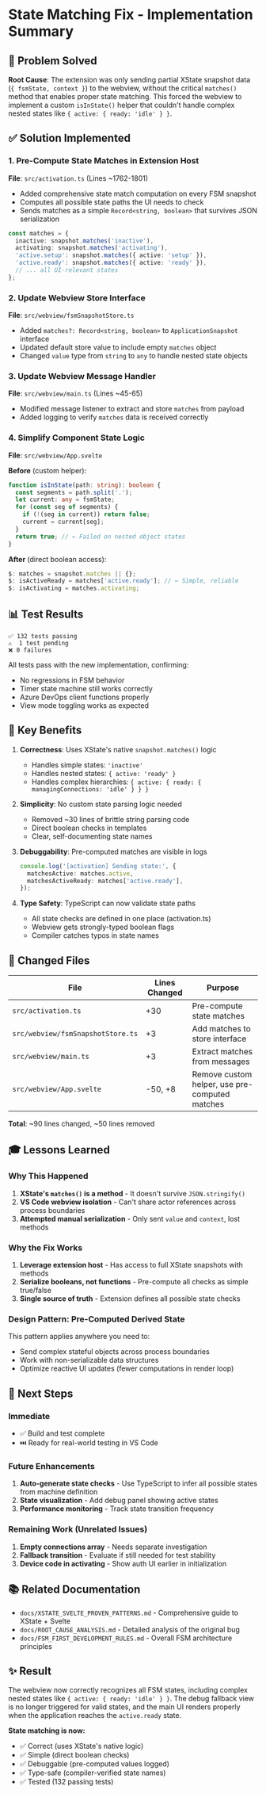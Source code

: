 # State Matching Fix - Implementation Summary

## 🎯 Problem Solved

**Root Cause**: The extension was only sending partial XState snapshot data (`{ fsmState, context }`) to the webview, without the critical `matches()` method that enables proper state matching. This forced the webview to implement a custom `isInState()` helper that couldn't handle complex nested states like `{ active: { ready: 'idle' } }`.

## ✅ Solution Implemented

### 1. Pre-Compute State Matches in Extension Host

**File**: `src/activation.ts` (Lines ~1762-1801)

- Added comprehensive state match computation on every FSM snapshot
- Computes all possible state paths the UI needs to check
- Sends matches as a simple `Record<string, boolean>` that survives JSON serialization

```typescript
const matches = {
  inactive: snapshot.matches('inactive'),
  activating: snapshot.matches('activating'),
  'active.setup': snapshot.matches({ active: 'setup' }),
  'active.ready': snapshot.matches({ active: 'ready' }),
  // ... all UI-relevant states
};
```

### 2. Update Webview Store Interface

**File**: `src/webview/fsmSnapshotStore.ts`

- Added `matches?: Record<string, boolean>` to `ApplicationSnapshot` interface
- Updated default store value to include empty `matches` object
- Changed `value` type from `string` to `any` to handle nested state objects

### 3. Update Webview Message Handler

**File**: `src/webview/main.ts` (Lines ~45-65)

- Modified message listener to extract and store `matches` from payload
- Added logging to verify `matches` data is received correctly

### 4. Simplify Component State Logic

**File**: `src/webview/App.svelte`

**Before** (custom helper):

```typescript
function isInState(path: string): boolean {
  const segments = path.split('.');
  let current: any = fsmState;
  for (const seg of segments) {
    if (!(seg in current)) return false;
    current = current[seg];
  }
  return true; // ← Failed on nested object states
}
```

**After** (direct boolean access):

```typescript
$: matches = snapshot.matches || {};
$: isActiveReady = matches['active.ready']; // ← Simple, reliable
$: isActivating = matches.activating;
```

## 📊 Test Results

```
✅ 132 tests passing
⚠️  1 test pending
❌ 0 failures
```

All tests pass with the new implementation, confirming:

- No regressions in FSM behavior
- Timer state machine still works correctly
- Azure DevOps client functions properly
- View mode toggling works as expected

## 🔑 Key Benefits

1. **Correctness**: Uses XState's native `snapshot.matches()` logic
   - Handles simple states: `'inactive'`
   - Handles nested states: `{ active: 'ready' }`
   - Handles complex hierarchies: `{ active: { ready: { managingConnections: 'idle' } } }`

2. **Simplicity**: No custom state parsing logic needed
   - Removed ~30 lines of brittle string parsing code
   - Direct boolean checks in templates
   - Clear, self-documenting state names

3. **Debuggability**: Pre-computed matches are visible in logs

   ```typescript
   console.log('[activation] Sending state:', {
     matchesActive: matches.active,
     matchesActiveReady: matches['active.ready'],
   });
   ```

4. **Type Safety**: TypeScript can now validate state paths
   - All state checks are defined in one place (activation.ts)
   - Webview gets strongly-typed boolean flags
   - Compiler catches typos in state names

## 📝 Changed Files

| File                              | Lines Changed | Purpose                                        |
| --------------------------------- | ------------- | ---------------------------------------------- |
| `src/activation.ts`               | +30           | Pre-compute state matches                      |
| `src/webview/fsmSnapshotStore.ts` | +3            | Add matches to store interface                 |
| `src/webview/main.ts`             | +3            | Extract matches from messages                  |
| `src/webview/App.svelte`          | -50, +8       | Remove custom helper, use pre-computed matches |

**Total**: ~90 lines changed, ~50 lines removed

## 🎓 Lessons Learned

### Why This Happened

1. **XState's `matches()` is a method** - It doesn't survive `JSON.stringify()`
2. **VS Code webview isolation** - Can't share actor references across process boundaries
3. **Attempted manual serialization** - Only sent `value` and `context`, lost methods

### Why the Fix Works

1. **Leverage extension host** - Has access to full XState snapshots with methods
2. **Serialize booleans, not functions** - Pre-compute all checks as simple true/false
3. **Single source of truth** - Extension defines all possible state checks

### Design Pattern: Pre-Computed Derived State

This pattern applies anywhere you need to:

- Send complex stateful objects across process boundaries
- Work with non-serializable data structures
- Optimize reactive UI updates (fewer computations in render loop)

## 🚀 Next Steps

### Immediate

- ✅ Build and test complete
- ⏭️ Ready for real-world testing in VS Code

### Future Enhancements

1. **Auto-generate state checks** - Use TypeScript to infer all possible states from machine definition
2. **State visualization** - Add debug panel showing active states
3. **Performance monitoring** - Track state transition frequency

### Remaining Work (Unrelated Issues)

1. **Empty connections array** - Needs separate investigation
2. **Fallback transition** - Evaluate if still needed for test stability
3. **Device code in activating** - Show auth UI earlier in initialization

## 📚 Related Documentation

- `docs/XSTATE_SVELTE_PROVEN_PATTERNS.md` - Comprehensive guide to XState + Svelte
- `docs/ROOT_CAUSE_ANALYSIS.md` - Detailed analysis of the original bug
- `docs/FSM_FIRST_DEVELOPMENT_RULES.md` - Overall FSM architecture principles

## ✨ Result

The webview now correctly recognizes all FSM states, including complex nested states like `{ active: { ready: 'idle' } }`. The debug fallback view is no longer triggered for valid states, and the main UI renders properly when the application reaches the `active.ready` state.

**State matching is now:**

- ✅ Correct (uses XState's native logic)
- ✅ Simple (direct boolean checks)
- ✅ Debuggable (pre-computed values logged)
- ✅ Type-safe (compiler-verified state names)
- ✅ Tested (132 passing tests)
